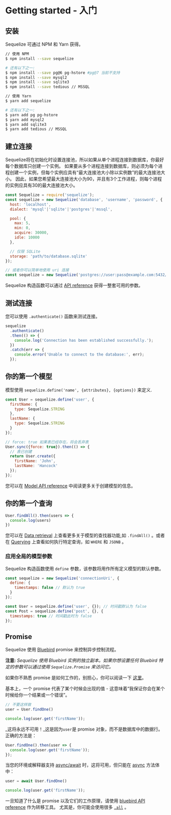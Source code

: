 # Getting started - 入门

## 安装

Sequelize 可通过 NPM 和 Yarn 获得。

```bash
// 使用 NPM
$ npm install --save sequelize

# 还有以下之一:
$ npm install --save pg@6 pg-hstore #pg@7 当前不支持
$ npm install --save mysql2
$ npm install --save sqlite3
$ npm install --save tedious // MSSQL

// 使用 Yarn
$ yarn add sequelize

# 还有以下之一:
$ yarn add pg pg-hstore
$ yarn add mysql2
$ yarn add sqlite3
$ yarn add tedious // MSSQL
```

## 建立连接

Sequelize将在初始化时设置连接池，所以如果从单个进程连接到数据库，你最好每个数据库只创建一个实例。 如果要从多个进程连接到数据库，则必须为每个进程创建一个实例，但每个实例应具有“最大连接池大小除以实例数”的最大连接池大小。 因此，如果您希望最大连接池大小为90，并且有3个工作进程，则每个进程的实例应具有30的最大连接池大小。

```js
const Sequelize = require('sequelize');
const sequelize = new Sequelize('database', 'username', 'password', {
  host: 'localhost',
  dialect: 'mysql'|'sqlite'|'postgres'|'mssql',

  pool: {
    max: 5,
    min: 0,
    acquire: 30000,
    idle: 10000
  },

  // 仅限 SQLite
  storage: 'path/to/database.sqlite'
});

// 或者你可以简单地使用 uri 连接
const sequelize = new Sequelize('postgres://user:pass@example.com:5432/dbname');
```

Sequelize 构造函数可以通过 [API reference](http://docs.sequelizejs.com/class/lib/sequelize.js~Sequelize.html) 获得一整套可用的参数。

## 测试连接

您可以使用  `.authenticate()` 函数来测试连接。

```js
sequelize
  .authenticate()
  .then(() => {
    console.log('Connection has been established successfully.');
  })
  .catch(err => {
    console.error('Unable to connect to the database:', err);
  });
```

## 你的第一个模型

模型使用 `sequelize.define('name', {attributes}, {options})` 来定义.

```js
const User = sequelize.define('user', {
  firstName: {
    type: Sequelize.STRING
  },
  lastName: {
    type: Sequelize.STRING
  }
});

// force: true 如果表已经存在，将会丢弃表
User.sync({force: true}).then(() => {
  // 表已创建
  return User.create({
    firstName: 'John',
    lastName: 'Hancock'
  });
});
```

您可以在 [Model API reference](http://docs.sequelizejs.com/class/lib/model.js~Model.html) 中阅读更多关于创建模型的信息。

## 你的第一个查询

```js
User.findAll().then(users => {
  console.log(users)
})
```

您可以在  [Data retrieval](models-usage.md#数据检索/查找器)  上查看更多关于模型的查找器功能,如 `.findAll()` 。或者在 [Querying](querying.md) 上查看如何执行特定查询，如 `WHERE` 和 `JSONB` 。

### 应用全局的模型参数

Sequelize 构造函数使用 `define` 参数，该参数将用作所有定义模型的默认参数。

```js
const sequelize = new Sequelize('connectionUri', {
  define: {
    timestamps: false // 默认为 true
  }
});

const User = sequelize.define('user', {}); // 时间戳默认为 false
const Post = sequelize.define('post', {}, {
  timestamps: true // 时间戳此时为 false
});
```

## Promise

Sequelize 使用 [Bluebird](http://bluebirdjs.com) promise 来控制异步控制流程。

**注意:** _Sequelize 使用 Bluebird 实例的独立副本。如果你想设置任何 Bluebird 特定的参数可以通过使用 `Sequelize.Promise` 来访问它。_

如果你不熟悉 promise 是如何工作的，别担心，你可以阅读一下 [这里](http://bluebirdjs.com/docs/why-promises.html)。

基本上，一个 promise 代表了某个时候会出现的值 - 这意味着“我保证你会在某个时候给你一个结果或一个错误”。 

```js
// 不要这样做
user = User.findOne()

console.log(user.get('firstName'));
```

_这将永远不可用！_这是因为`user`是 promise 对象，而不是数据库中的数据行。 正确的方法是：

```js
User.findOne().then(user => {
  console.log(user.get('firstName'));
});
```

当您的环境或解释器支持 [async/await](https://developer.mozilla.org/en-US/docs/Web/JavaScript/Reference/Operators/await) 时，这将可用，但只能在  [async](https://developer.mozilla.org/en-US/docs/Web/JavaScript/Reference/Statements/async_function)  方法体中：

```js
user = await User.findOne()

console.log(user.get('firstName'));
```

一旦知道了什么是 promise 以及它们的工作原理，请使用 [bluebird API reference](http://bluebirdjs.com/docs/api-reference.html) 作为转移工具。 尤其是，你可能会使用很多 [`.all`](http://bluebirdjs.com/docs/api/promise.all.html) 。
